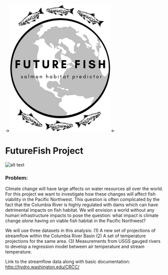 ->![alt text](https://github.com/UWSEDS-aut17/uwseds-group-nw-climate-crew/blob/Katie/futurefish/resources/images/logo_3.png?raw=true)<- 

# FutureFish Project

![alt text](http://hydro.washington.edu/CRCC/assets/img/CRBaerial.jpg)

### Problem:
Climate change will have large affects on water resources all over the world. For this project we want to investigate how these changes will affect fish viability in the Pacific Northwest. This question is often complicated by the fact that the Columbia River is highly regulated with dams which can have detrimental impacts on fish habitat. We will envision a world without any human infrastructure impacts to pose the question: what impact is climate change _alone_ having on viable fish habitat in the Pacific Northwest?

We will use three datasets in this analysis:
(1) A new set of projections of streamflow within the Columbia River Basin
(2) A set of temperature projections for the same area.
(3) Measurements from USGS gauged rivers to develop a regression model between air temperature and stream temperature.

Link to the streamflow data along with basic documentation: http://hydro.washington.edu/CRCC/
